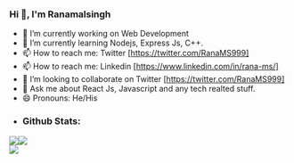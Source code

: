 ### Hi 👋, I'm Ranamalsingh

- 🔭 I’m currently working on Web Development
- 🌱 I’m currently learning Nodejs, Express Js, C++.
- 📫 How to reach me: Twitter [https://twitter.com/RanaMS999]
- 📫 How to reach me: Linkedin [https://www.linkedin.com/in/rana-ms/]
- 👯 I’m looking to collaborate on Twitter [https://twitter.com/RanaMS999]
- 💬 Ask me about React Js, Javascript and any tech realted stuff.
- 😄 Pronouns: He/His
- <h3>Github Stats:</h3>
<div style="display:flex">
  <img src="https://github-readme-stats.vercel.app/api?username=Ranamalsingh12&&show_icons=true&title_color=F57C00&icon_color=bb2acf&text_color=F57C00&bg_color=212121" />
  <img src="https://github-readme-streak-stats.herokuapp.com/?user=Ranamalsingh12&theme=dark" />
</div>
<img src="https://activity-graph.herokuapp.com/graph?username=Ranamalsingh12&theme=react-dark" />
